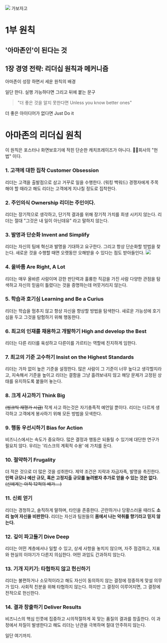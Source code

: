 
![](https://velog.velcdn.com/images/noahshin__11/post/11647cc6-0cb6-4ce4-ab54-96a1c8997f22/image.png)
가보자고






# 1부 원칙
## '아마존인'이 된다는 것
## 1장 경영 전략: 리더십 원칙과 메커니즘

아마존이 성장 하면서 세운 원칙의 배경

일단 한다. 실행 가능하다면 그리고 뒤에 붙는 문구
>"더 좋은 것을 알지 못한다면 Unless you know better ones"

더 좋은 아이디어가 없다면 Just Do it

# 아마존의 리더십 원칙

이 원칙은 포스터나 화면보호기에 적힌 단순한 캐치프레이즈가 아니다.
👮‍♀️회사의 "헌법" 이다.

### 1. 고객에 대한 집착 Customer Obsession
리더는 고객을 출발점으로 삼고 거꾸로 일을 수행한다. 
(워킹 백워드)
경쟁자에게 주목해야 할 때라고 해도 리더는 고객에게 지나칠 정도로 집착한다.

### 2. 주인의식 Ownership 리더는 주인이다.
리더는 장기적으로 생각하고, 단기적 결과를 위해
장기적 가치를 희생 시키지 않는다.
리더는 절대 "그것은 내 일이 아닌데유" 라고 말하지 않는다.

### 3. 발명과 단순화 Invent and Simplify
리더는 자신의 팀에 혁신과 발명을 기대하고 요구한다.
그리고 항상 단순화할 방법을 찾는다.
새로운 것을 수행할 때면 오랫동안 오해받을 수 있다는 점도 받아들인다.
![](https://velog.velcdn.com/images/noahshin__11/post/7ca07287-a921-43fd-8dbf-f206223162eb/image.png)

### 4. 올바름 Are Right, A Lot
리더는 매우 올바른 사람이며 강한 판단력과 훌륭한 직감을 가진 사람
다양한 관점을 탐색하고 자신의 믿음이 틀렸다는 것을 증명하는데 머뭇거리지 않는다.

### 5. 학습과 호기심 Learning and Be a Curius
리더는 학습을 멈추지 않고 항상 자신을 향상할 방법을 탐색한다.
새로운 가능성에 호기심을 두고 그것을 탐험하기 위해 행동한다.

### 6. 최고의 인재를 채용하고 개발하기 High and develop the Best
리더는 다른 리더를 육성하고 다른이를 가르티는 역할에 진지하게 임한다.

### 7. 최고의 기준 고수하기 Insist on the Highest Standards
리더는 가차 없이 높은 기준을 설정한다.
많은 사람이 그 기준이 너무 높다고 생각할지라고,
지속해서 기준을 높이고 
리더는 결함을 그냥 흘려보내지 않고 해당 문제가 고정된 상태를 유지하도록 붙들어 놓는다.

### 8. 크게 사고하기 Think Big 
~~(씽크빅 재평가 시급)~~
작게 사고 하는것은 자기충족적 예언일 뿐이다. 
리더는 다르게 생각하고 고객에게 봉사하기 위해 모든 방법을 모색한다.

### 9. 행동 우선시하기 Bias for Action
비즈니스에서는 속도가 중요하다. 많은 결정과 행동은 되돌릴 수 있기에 대단한 연구가 필요치 않다.
우리는 '리스크의 계획적 수용' 에 가치를 둔다.

### 10. 절약하기 Frugality
더 적은 것으로 더 많은 것을 성취한다.
제약 조건은 지략과 자급자족, 발명을 촉진한다.
**인력 규모나 예산 규모, 혹은 고정지출 규모를 늘려봤자 추가로 얻을 수 있는 것은 없다.**
~~(신에게는 아직 12척의 배가....)~~

### 11. 신뢰 얻기
리더는 경청하고, 솔직하게 말하며, 타인을 존중한다.
곤란하거나 당황스러울 때라도 **소리 높여 자신을 비판한다.**
리더는 자신과 팀원들의 **몸에서 나는 악취를 향기라고 믿지 않는다.**

### 12. 깊이 파고들기 Dive Deep
리더는 어떤 계층에서나 일할 수 있고, 상세 사항을 놓치지 않으며,
자주 점검하고, 지표와 현실의 이야기가 다른지 의심한다.
어떤 과업도 간과하지 않는다.

### 13. 기개 지키기: 타협하지 않고 헌신하기
리더는 불편하거나 소모적이라고 해도 자신이 동의하지 않는 결정에 정중하게 맞설 의무가 있다.
사회적 친분을 위해 타협하지 않는다.
하지만 그 결정이 이루어지면, 그 결정에 전적으로 헌신한다.

### 14. 결과 창출하기 Deliver Results
비즈니스의 핵심 인풋에 집중하고 시의적절하게 꼭 맞는 품질의 결과를 창출한다.
이 과정에서 차질이 발생한다고 해도 리더는 난관을 극복하며 절대 안주하지 않는다.

일단 여기까지.






























































